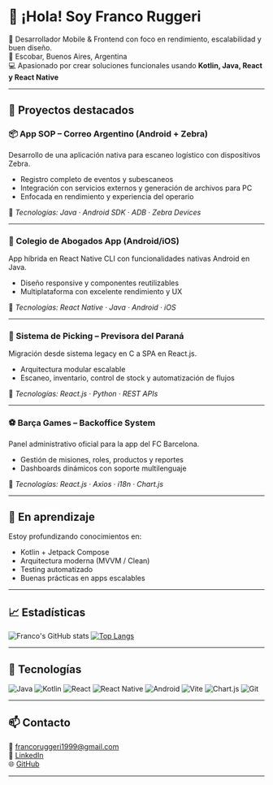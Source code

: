 # 👋 ¡Hola! Soy Franco Ruggeri

🎯 Desarrollador Mobile & Frontend con foco en rendimiento, escalabilidad y buen diseño.  
📍 Escobar, Buenos Aires, Argentina  
💻 Apasionado por crear soluciones funcionales usando **Kotlin, Java, React y React Native**

---

## 🚀 Proyectos destacados

### 📦 App SOP – Correo Argentino (Android + Zebra)
Desarrollo de una aplicación nativa para escaneo logístico con dispositivos Zebra.  
- Registro completo de eventos y subescaneos
- Integración con servicios externos y generación de archivos para PC
- Enfocada en rendimiento y experiencia del operario

🔧 *Tecnologías: Java · Android SDK · ADB · Zebra Devices*

---

### 📲 Colegio de Abogados App (Android/iOS)
App híbrida en React Native CLI con funcionalidades nativas Android en Java.  
- Diseño responsive y componentes reutilizables  
- Multiplataforma con excelente rendimiento y UX

🔧 *Tecnologías: React Native · Java · Android · iOS*

---

### 🛒 Sistema de Picking – Previsora del Paraná
Migración desde sistema legacy en C a SPA en React.js.  
- Arquitectura modular escalable  
- Escaneo, inventario, control de stock y automatización de flujos

🔧 *Tecnologías: React.js · Python · REST APIs*

---

### ⚽ Barça Games – Backoffice System
Panel administrativo oficial para la app del FC Barcelona.  
- Gestión de misiones, roles, productos y reportes  
- Dashboards dinámicos con soporte multilenguaje

🔧 *Tecnologías: React.js · Axios · i18n · Chart.js*

---

## 🧠 En aprendizaje

Estoy profundizando conocimientos en:
- Kotlin + Jetpack Compose
- Arquitectura moderna (MVVM / Clean)
- Testing automatizado
- Buenas prácticas en apps escalables

---

## 📈 Estadísticas

![Franco's GitHub stats](https://github-readme-stats.vercel.app/api?username=ruggerifranco&show_icons=true&theme=tokyonight)
[![Top Langs](https://github-readme-stats.vercel.app/api/top-langs/?username=ruggerifranco&layout=compact&theme=tokyonight)](https://github.com/ruggerifranco)

---

## 🧰 Tecnologías

![Java](https://img.shields.io/badge/Java-ED8B00?style=for-the-badge&logo=java&logoColor=white)
![Kotlin](https://img.shields.io/badge/Kotlin-0095D5?style=for-the-badge&logo=kotlin&logoColor=white)
![React](https://img.shields.io/badge/React-20232A?style=for-the-badge&logo=react&logoColor=61DAFB)
![React Native](https://img.shields.io/badge/React_Native-20232A?style=for-the-badge&logo=react&logoColor=61DAFB)
![Android](https://img.shields.io/badge/Android-3DDC84?style=for-the-badge&logo=android&logoColor=white)
![Vite](https://img.shields.io/badge/Vite-646CFF?style=for-the-badge&logo=vite&logoColor=white)
![Chart.js](https://img.shields.io/badge/Chart.js-FF6384?style=for-the-badge&logo=chartdotjs&logoColor=white)
![Git](https://img.shields.io/badge/Git-F05032?style=for-the-badge&logo=git&logoColor=white)

---

## 📫 Contacto

📧 [francoruggeri1999@gmail.com](mailto:francoruggeri1999@gmail.com)  
🔗 [LinkedIn](https://www.linkedin.com/in/francoruggeri1999)  
🌐 [GitHub](https://github.com/ruggerifranco)

---


